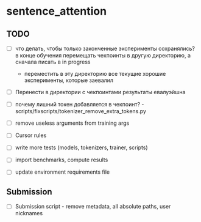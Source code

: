 # sentence_attention

## TODO

- [ ] что делать, чтобы только законченные эксперименты сохранялись? в конце обучения перемещать чекпоинты в другую директорию, а сначала писать в in progress
    * переместить в эту директорию все текущие хорошие эксперименты, которые заевалил
- [ ] Перенести в директории с чекпоинтами результаты евалуэйшна
- [ ] почему лишний токен добавляется в чекпоинт? - scripts/fixscripts/tokenizer_remove_extra_tokens.py
- [ ] remove useless arguments from training args
- [ ] Cursor rules
- [ ] write more tests (models, tokenizers, trainer, scripts)
- [ ] import benchmarks, compute results
- [ ] update environment requirements file


## Submission

- [ ] Submission script - remove metadata, all absolute paths, user nicknames